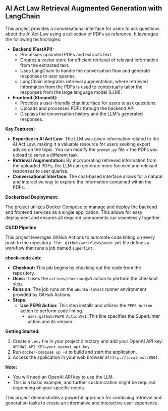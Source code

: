 ## AI Act Law Retrieval Augmented Generation with LangChain

This project provides a conversational interface for users to ask questions about the AI Act Law using a collection of PDFs as reference. It leverages the following technologies:

* **Backend (FastAPI):**
    * Processes uploaded PDFs and extracts text.
    * Creates a vector store for efficient retrieval of relevant information from the extracted text.
    * Uses LangChain to handle the conversation flow and generate responses to user queries.
    * LangChain integrates retrieval augmentation, where retrieved information from the PDFs is used to contextually tailor the responses from the large language model (LLM).
* **Frontend (Streamlit):**
    * Provides a user-friendly chat interface for users to ask questions.
    * Uploads and processes PDFs through the backend API.
    * Displays the conversation history and the LLM's generated responses.

**Key Features:**

* **Expertise in AI Act Law:** The LLM was given information related to the AI Act Law, making it a valuable resource for users seeking expert advice on the topic. You can modify the `prompt.py` file + the PDFs you upload to serve a different task 
* **Retrieval Augmentation:** By incorporating retrieved information from the uploaded PDFs, the LLM can generate more focused and relevant responses to user queries.
* **Conversational Interface:** The chat-based interface allows for a natural and interactive way to explore the information contained within the PDFs.

**Dockerized Deployment:**

The project utilizes Docker Compose to manage and deploy the backend and frontend services as a single application. This allows for easy deployment and ensures all required components run seamlessly together.

**CI/CD Pipeline**

This project leverages GitHub Actions to automate code linting on every push to the repository. The `.github/workflows/main.yml` file defines a workflow that runs a  job named `superlint`.

**check-code Job:**

* **Checkout:** This job begins by checking out the code from the repository.
* **Uses:** It uses the `actions/checkout@v3` action to perform the checkout step.
* **Runs on:** The job runs on the `ubuntu-latest` runner environment provided by GitHub Actions.
* **Steps:**
    * **Use PEP8 Action:** This step installs and utilizes the `PEP8 Action` action to perform code linting.
        * `uses:github/PEP8 Action@v1`: This line specifies the SuperLinter action and its version.


**Getting Started:**

1. Create a `.env` file in your project directory and add your OpenAI API key: `OPENAI_API_KEY=your_openai_api_key`.
2. Run `docker-compose up -d` to build and start the application.
3. Access the application in your web browser at `http://localhost:8501`.

**Note:**

* You will need an OpenAI API key to use the LLM.
* This is a basic example, and further customization might be required depending on your specific needs.

This project demonstrates a powerful approach for combining retrieval and generation tasks to create an informative and interactive user experience.
